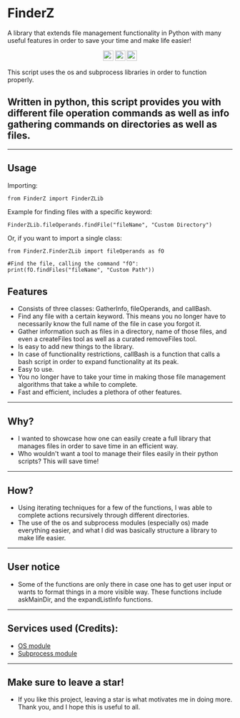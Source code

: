 # FinderZ
A library that extends file management functionality in Python with many useful features in order to save your time and make life easier!

<p align="center">
	<img src="https://img.shields.io/badge/License-GPL--3.0-brightgreen"
		height="23">
	<img src="https://img.shields.io/badge/Creator-PatzEdi-brightgreen"
		height="23">
	<img src="https://img.shields.io/badge/Latest%20Version-V%201.0-brightgreen"
		height="23">
</p>
This script uses the os and subprocess libraries in order to function properly. 

## **Written in python, this script provides you with different file operation commands as well as info gathering commands on directories as well as files.** 
____________________________________________________________________________
## **Usage**
Importing:
```
from FinderZ import FinderZLib
```
Example for finding files with a specific keyword:
```
FinderZLib.fileOperands.findFile("fileName", "Custom Directory")
```
Or, if you want to import a single class:
```
from FinderZ.FinderZLib import fileOperands as fO

#Find the file, calling the command "fO":
print(fO.findFiles("fileName", "Custom Path"))
```
## **Features**
- Consists of three classes: GatherInfo, fileOperands, and callBash.
- Find any file with a certain keyword. This means you no longer have to necessarily know the full name of the file in case you forgot it. 
- Gather information such as files in a directory, name of those files, and even a createFiles tool as well as a curated removeFiles tool.
- Is easy to add new things to the library.
- In case of functionality restrictions, callBash is a function that calls a bash script in order to expand functionality at its peak.
- Easy to use.
- You no longer have to take your time in making those file management algorithms that take a while to complete.
- Fast and efficient, includes a plethora of other features. 
____________________________________________________________________________
## **Why?**
- I wanted to showcase how one can easily create a full library that manages files in order to save time in an efficient way. 
- Who wouldn't want a tool to manage their files easily in their python scripts? This will save time!
____________________________________________________________________________
## **How?**
- Using iterating techniques for a few of the functions, I was able to complete actions recursively through different directories. 
- The use of the os and subprocess modules (especially os) made everything easier, and what I did was basically structure a library to make life easier.
____________________________________________________________________________
## **User notice**
- Some of the functions are only there in case one has to get user input or wants to format things in a more visible way. These functions include askMainDir, and the expandListInfo functions.
____________________________________________________________________________
## **Services used (Credits):**
- [OS module](https://docs.python.org/3/library/os.html)
- [Subprocess module](https://docs.python.org/3/library/subprocess.html)
____________________________________________________________________________
## **Make sure to leave a star!**
- If you like this project, leaving a star is what motivates me in doing more. Thank you, and I hope this is useful to all.